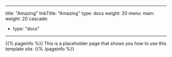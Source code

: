 
---
title: "Amazing"
linkTitle: "Amazing"
type: docs
weight: 20
menu:
  main:
    weight: 20
cascade:
- type: "docs"
---

{{% pageinfo %}}
This is a placeholder page that shows you how to use this template site.
{{% /pageinfo %}}